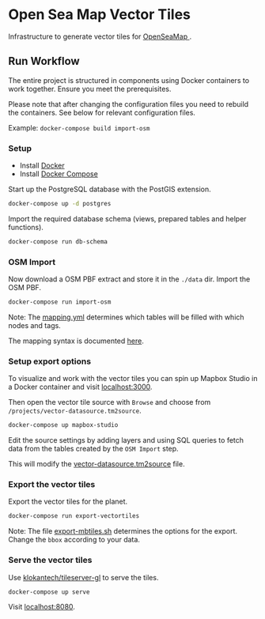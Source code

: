 # Open Sea Map Vector Tiles

Infrastructure to generate vector tiles for [OpenSeaMap ](http://openseamap.org).

## Run Workflow

The entire project is structured in components using Docker containers
to work together. Ensure you meet the prerequisites.

Please note that after changing the configuration files you need to rebuild the
containers. See below for relevant configuration files.

Example: `docker-compose build import-osm`

### Setup

- Install [Docker](https://docs.docker.com/engine/installation/)
- Install [Docker Compose](https://docs.docker.com/compose/install/)

Start up the PostgreSQL database with the PostGIS extension.

```bash
docker-compose up -d postgres
```

Import the required database schema (views, prepared tables and helper functions).

```bash
docker-compose run db-schema
```

### OSM Import

Now download a OSM PBF extract and store it in the `./data` dir.
Import the OSM PBF.

```bash
docker-compose run import-osm
```

Note: The [mapping.yml](import-osm/mapping.yml) determines which tables will be
filled with which nodes and tags.

The mapping syntax is documented [here](https://imposm.org/docs/imposm3/latest/mapping.html).

### Setup export options

To visualize and work with the vector tiles you can spin up Mapbox Studio
in a Docker container and visit [localhost:3000](http://localhost:3000).

Then open the vector tile source with `Browse` and choose from `/projects/vector-datasource.tm2source`.

```bash
docker-compose up mapbox-studio
```

Edit the source settings by adding layers and using SQL queries to fetch data from
the tables created by the `OSM Import` step.

This will modify the [vector-datasource.tm2source](vector-datasource/vector-datasource.tm2source) file.

### Export the vector tiles

Export the vector tiles for the planet.

```bash
docker-compose run export-vectortiles
```

Note: The file [export-mbtiles.sh](export-vectortiles/export-mbtiles.sh) determines
the options for the export. Change the `bbox` according to your data.

### Serve the vector tiles

Use [klokantech/tileserver-gl](https://github.com/klokantech/tileserver-gl) to serve the tiles.

```bash
docker-compose up serve
```

Visit [localhost:8080](http://localhost:8080).
